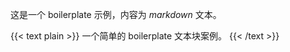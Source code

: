 ---
---
这是一个 boilerplate 示例，内容为 *markdown* 文本。

{{< text plain >}}
一个简单的 boilerplate 文本块案例。
{{< /text >}}
